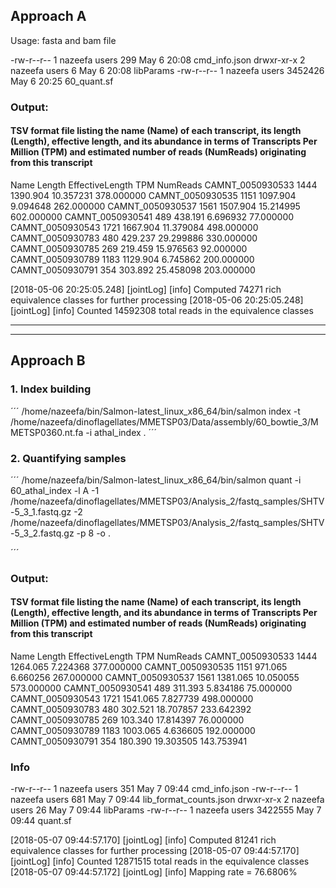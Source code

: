 ## Approach A

Usage: fasta and bam file

-rw-r--r-- 1 nazeefa users     299 May  6 20:08 cmd_info.json
drwxr-xr-x 2 nazeefa users       6 May  6 20:08 libParams
-rw-r--r-- 1 nazeefa users 3452426 May  6 20:25 60_quant.sf

### Output:

#### TSV format file listing the name (Name) of each transcript, its length (Length), effective length, and its abundance in terms of Transcripts Per Million (TPM) and estimated number of reads (NumReads) originating from this transcript

Name    Length  EffectiveLength TPM     NumReads
CAMNT_0050930533        1444    1390.904        10.357231       378.000000
CAMNT_0050930535        1151    1097.904        9.094648        262.000000
CAMNT_0050930537        1561    1507.904        15.214995       602.000000
CAMNT_0050930541        489     438.191 6.696932        77.000000
CAMNT_0050930543        1721    1667.904        11.379084       498.000000
CAMNT_0050930783        480     429.237 29.299886       330.000000
CAMNT_0050930785        269     219.459 15.976563       92.000000
CAMNT_0050930789        1183    1129.904        6.745862        200.000000
CAMNT_0050930791        354     303.892 25.458098       203.000000

[2018-05-06 20:25:05.248] [jointLog] [info] Computed 74271 rich equivalence classes for further processing
[2018-05-06 20:25:05.248] [jointLog] [info] Counted 14592308 total reads in the equivalence classes 

------------------------------------------------------------------------------------------------------------------------
------------------------------------------------------------------------------------------------------------------------

## Approach B

### 1. Index building
´´´
/home/nazeefa/bin/Salmon-latest_linux_x86_64/bin/salmon index -t /home/nazeefa/dinoflagellates/MMETSP03/Data/assembly/60_bowtie_3/MMETSP0360.nt.fa -i athal_index .
´´´
### 2. Quantifying samples
´´´
/home/nazeefa/bin/Salmon-latest_linux_x86_64/bin/salmon quant -i 60_athal_index -l A -1 /home/nazeefa/dinoflagellates/MMETSP03/Analysis_2/fastq_samples/SHTV-5_3_1.fastq.gz -2 /home/nazeefa/dinoflagellates/MMETSP03/Analysis_2/fastq_samples/SHTV-5_3_2.fastq.gz -p 8 -o .

´´´

### Output:

#### TSV format file listing the name (Name) of each transcript, its length (Length), effective length, and its abundance in terms of Transcripts Per Million (TPM) and estimated number of reads (NumReads) originating from this transcript

Name    Length  EffectiveLength TPM     NumReads
CAMNT_0050930533        1444    1264.065        7.224368        377.000000
CAMNT_0050930535        1151    971.065 6.660256        267.000000
CAMNT_0050930537        1561    1381.065        10.050055       573.000000
CAMNT_0050930541        489     311.393 5.834186        75.000000
CAMNT_0050930543        1721    1541.065        7.827739        498.000000
CAMNT_0050930783        480     302.521 18.707857       233.642392
CAMNT_0050930785        269     103.340 17.814397       76.000000
CAMNT_0050930789        1183    1003.065        4.636605        192.000000
CAMNT_0050930791        354     180.390 19.303505       143.753941

### Info

-rw-r--r-- 1 nazeefa users     351 May  7 09:44 cmd_info.json
-rw-r--r-- 1 nazeefa users     681 May  7 09:44 lib_format_counts.json
drwxr-xr-x 2 nazeefa users      26 May  7 09:44 libParams
-rw-r--r-- 1 nazeefa users 3422555 May  7 09:44 quant.sf

[2018-05-07 09:44:57.170] [jointLog] [info] Computed 81241 rich equivalence classes for further processing
[2018-05-07 09:44:57.170] [jointLog] [info] Counted 12871515 total reads in the equivalence classes 
[2018-05-07 09:44:57.172] [jointLog] [info] Mapping rate = 76.6806%
